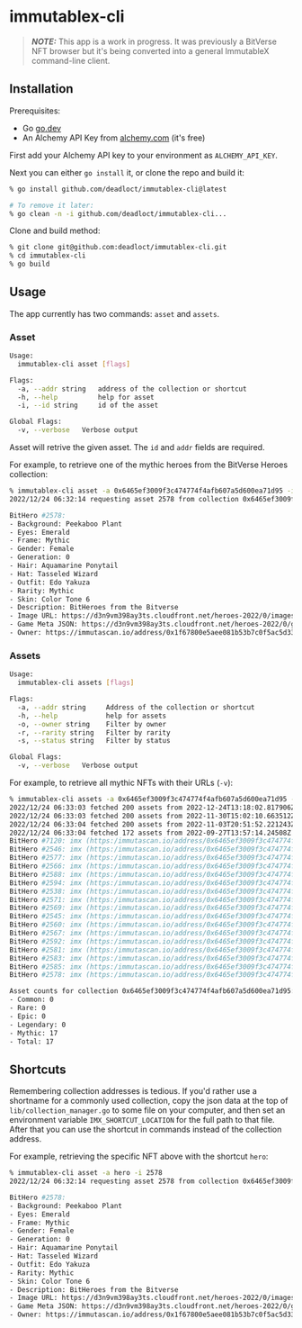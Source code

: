 # immutablex-cli

> **_NOTE:_**  This app is a work in progress. It was previously a BitVerse NFT browser but it's being converted into a general ImmutableX command-line client.

## Installation

Prerequisites:

* Go [go.dev](https://go.dev/)
* An Alchemy API Key from [alchemy.com](https://alchemy.com) (it's free)

First add your Alchemy API key to your environment as `ALCHEMY_API_KEY`.

Next you can either `go install` it, or clone the repo and build it:

```bash
% go install github.com/deadloct/immutablex-cli@latest

# To remove it later:
% go clean -n -i github.com/deadloct/immutablex-cli...
```

Clone and build method:

```bash
% git clone git@github.com:deadloct/immutablex-cli.git
% cd immutablex-cli
% go build
```

## Usage

The app currently has two commands: `asset` and `assets`.

### Asset

```bash
Usage:
  immutablex-cli asset [flags]

Flags:
  -a, --addr string   address of the collection or shortcut
  -h, --help          help for asset
  -i, --id string     id of the asset

Global Flags:
  -v, --verbose   Verbose output
```

Asset will retrive the given asset. The `id` and `addr` fields are required.

For example, to retrieve one of the mythic heroes from the BitVerse Heroes collection:

```bash
% immutablex-cli asset -a 0x6465ef3009f3c474774f4afb607a5d600ea71d95 -i 2578
2022/12/24 06:32:14 requesting asset 2578 from collection 0x6465ef3009f3c474774f4afb607a5d600ea71d95

BitHero #2578:
- Background: Peekaboo Plant
- Eyes: Emerald
- Frame: Mythic
- Gender: Female
- Generation: 0
- Hair: Aquamarine Ponytail
- Hat: Tasseled Wizard
- Outfit: Edo Yakuza
- Rarity: Mythic
- Skin: Color Tone 6
- Description: BitHeroes from the Bitverse
- Image URL: https://d3n9vm398ay3ts.cloudfront.net/heroes-2022/0/images/hero-2578.gif
- Game Meta JSON: https://d3n9vm398ay3ts.cloudfront.net/heroes-2022/0/game_meta/hero-2578.json
- Owner: https://immutascan.io/address/0x1f67800e5aee081b53b7c0f5ac5d33f23e6d1252
```

### Assets

```bash
Usage:
  immutablex-cli assets [flags]

Flags:
  -a, --addr string     Address of the collection or shortcut
  -h, --help            help for assets
  -o, --owner string    Filter by owner
  -r, --rarity string   Filter by rarity
  -s, --status string   Filter by status

Global Flags:
  -v, --verbose   Verbose output
```

For example, to retrieve all mythic NFTs with their URLs (`-v`):

```bash
% immutablex-cli assets -a 0x6465ef3009f3c474774f4afb607a5d600ea71d95 -r mythic -v
2022/12/24 06:33:03 fetched 200 assets from 2022-12-24T13:18:02.817906Z to 2022-11-30T15:29:52.931155Z
2022/12/24 06:33:03 fetched 200 assets from 2022-11-30T15:02:10.663512Z to 2022-11-03T20:54:10.896841Z
2022/12/24 06:33:04 fetched 200 assets from 2022-11-03T20:51:52.221243Z to 2022-09-27T13:57:14.24508Z
2022/12/24 06:33:04 fetched 172 assets from 2022-09-27T13:57:14.24508Z to 2022-09-21T19:46:01.938354Z
BitHero #7120: imx (https:/immutascan.io/address/0x6465ef3009f3c474774f4afb607a5d600ea71d95/7120)
BitHero #2546: imx (https:/immutascan.io/address/0x6465ef3009f3c474774f4afb607a5d600ea71d95/2546)
BitHero #2577: imx (https:/immutascan.io/address/0x6465ef3009f3c474774f4afb607a5d600ea71d95/2577)
BitHero #2566: imx (https:/immutascan.io/address/0x6465ef3009f3c474774f4afb607a5d600ea71d95/2566)
BitHero #2588: imx (https:/immutascan.io/address/0x6465ef3009f3c474774f4afb607a5d600ea71d95/2588)
BitHero #2594: imx (https:/immutascan.io/address/0x6465ef3009f3c474774f4afb607a5d600ea71d95/2594)
BitHero #2538: imx (https:/immutascan.io/address/0x6465ef3009f3c474774f4afb607a5d600ea71d95/2538)
BitHero #2571: imx (https:/immutascan.io/address/0x6465ef3009f3c474774f4afb607a5d600ea71d95/2571)
BitHero #2569: imx (https:/immutascan.io/address/0x6465ef3009f3c474774f4afb607a5d600ea71d95/2569)
BitHero #2545: imx (https:/immutascan.io/address/0x6465ef3009f3c474774f4afb607a5d600ea71d95/2545)
BitHero #2560: imx (https:/immutascan.io/address/0x6465ef3009f3c474774f4afb607a5d600ea71d95/2560)
BitHero #2567: imx (https:/immutascan.io/address/0x6465ef3009f3c474774f4afb607a5d600ea71d95/2567)
BitHero #2592: imx (https:/immutascan.io/address/0x6465ef3009f3c474774f4afb607a5d600ea71d95/2592)
BitHero #2581: imx (https:/immutascan.io/address/0x6465ef3009f3c474774f4afb607a5d600ea71d95/2581)
BitHero #2583: imx (https:/immutascan.io/address/0x6465ef3009f3c474774f4afb607a5d600ea71d95/2583)
BitHero #2585: imx (https:/immutascan.io/address/0x6465ef3009f3c474774f4afb607a5d600ea71d95/2585)
BitHero #2578: imx (https:/immutascan.io/address/0x6465ef3009f3c474774f4afb607a5d600ea71d95/2578)

Asset counts for collection 0x6465ef3009f3c474774f4afb607a5d600ea71d95:
- Common: 0
- Rare: 0
- Epic: 0
- Legendary: 0
- Mythic: 17
- Total: 17 
```

## Shortcuts

Remembering collection addresses is tedious. If you'd rather use a shortname for a commonly used collection, copy the json data at the top of `lib/collection_manager.go` to some file on your computer, and then set an environment variable `IMX_SHORTCUT_LOCATION` for the full path to that file. After that you can use the shortcut in commands instead of the collection address.

For example, retrieving the specific NFT above with the shortcut `hero`:

```bash
% immutablex-cli asset -a hero -i 2578
2022/12/24 06:32:14 requesting asset 2578 from collection 0x6465ef3009f3c474774f4afb607a5d600ea71d95

BitHero #2578:
- Background: Peekaboo Plant
- Eyes: Emerald
- Frame: Mythic
- Gender: Female
- Generation: 0
- Hair: Aquamarine Ponytail
- Hat: Tasseled Wizard
- Outfit: Edo Yakuza
- Rarity: Mythic
- Skin: Color Tone 6
- Description: BitHeroes from the Bitverse
- Image URL: https://d3n9vm398ay3ts.cloudfront.net/heroes-2022/0/images/hero-2578.gif
- Game Meta JSON: https://d3n9vm398ay3ts.cloudfront.net/heroes-2022/0/game_meta/hero-2578.json
- Owner: https://immutascan.io/address/0x1f67800e5aee081b53b7c0f5ac5d33f23e6d1252
```
